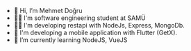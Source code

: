 - 👋 Hi, I’m  Mehmet Doğru
- 🧑‍💻 I'm software engineering student at SAMÜ
- 🧑‍💻 I'm developing restapi with NodeJs, Express, MongoDb.
- 📱 I'm developing a mobile application with Flutter (GetX).
- 🌱 I’m currently learning NodeJS, VueJS
